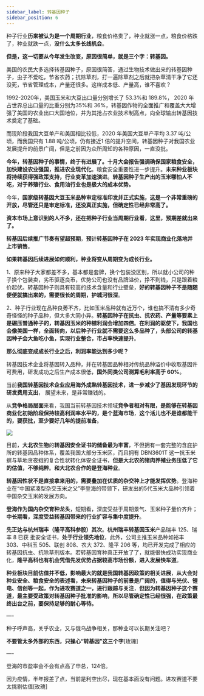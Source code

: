 ```yaml
---
sidebar_label: 转基因种子
sidebar_position: 6
---
```


种子行业**历来被认为是一个周期行业**，粮食价格贵了，种业就涨一点，粮食价格跌了，种业就跌一点，**没什么太多长线机会**。

**但是，这一切要从今年发生改变，原因很简单，就是三个字：转基因。**

美国的农民大多选择转基因种子，原因很简答，通过生物技术做出来的转基因种子，虫子不爱吃，节省农药；抗除草剂，打一遍除草剂之后就把杂草清干净了它还没死，节省管理成本，产量还很多。这样成本低、产量高，谁不喜欢？

1992-2020年，美国玉米和大豆出口量分别增长了 53.3%和 189.8%， 2020 年占世界总出口量的比重分别为35%和 36%，转基因作物的全面推广和覆盖大大增强了美国的农业出口大国地位，并为其抢占农业技术制高点，向全球输出转基因技术奠定了基础。

而现阶段我国大豆单产和美国相比较低，2020 年美国大豆单产平均 3.37 吨/公顷，而我国只有 1.88 吨/公顷，仍有接近1 倍的提升空间，转基因种子对我国农业发展提升的前景广阔，但是之前因为众所周知的各种原因，一直没批。

**今年，转基因种子的事情，终于有进展了。十月大会报告强调确保国家粮食安全，加快建设农业强国，推进农业现代化**。粮食安全重要性进一步提升。**未来种业板块将持续获得强政策支持，行业变革加速演进**。**转基因种子生产出的玉米哪怕人不吃，对于养殖行业、食用油行业也是极大的成本优势。**

今年，**国家级转基因大豆玉米品种审定标准印发并正式实施，这是一个非常重磅的开放，尽管还只是审定标准，还没真正实施，但确定性已经非常高了。**

**资本市场上意识到的人不多，还在把种子行业当周期行业看，这里，预期差就出来了。**

**转基因后续推广节奏有望超预期**，**预计转基因种子在 2023 年实现商业化落地并上市销售**。

**如果转基因后续进展如何顺利，种业将变从周期变为成长行业。**

1、原来种子大家都差不多，基本都是套牌，换个包装没区别，所以就小公司的种子换个包装卖，劣币驱逐良币，优势公司也没有品牌溢价，挣不到钱，只是跟着粮价起伏。转基因种子则具有较高的技术含量和行业壁垒，**好的转基因种子不是随随便便就搞出来的，需要很长的周期，护城河很深**。

2、种子行业现在品种良莠不齐，比如玉米品种就有近万个，谁也搞不清有多少奇奇怪怪的种子品种，但大多大同小异。**转基因种子在抗虫、抗农药、产量等要素上是碾压普通种子的，转基因玉米的种植利润会增加四倍**。**在利润的驱使下，我国也会像美国一样，全面转向，以后种子行业就不需要这么多品种了，头部公司的转基因种子会大鱼吃小鱼，实现行业整合，市占率快速提升**。

**那么彻底变成成长行业之后，利润率能达到多少呢？**

转基因技术企业将基因转入品种，并在转基因品种相对传统品种溢价中收取基因许可费用，研发成功之后生产成本很低，**国外同类公司测算毛利率高于 60%**。

当前**我国转基因技术企业应用海外成熟转基因技术，进一步减少了基因发现环节的研发费用支出**， 展望未来，是非常赚钱的。

从**竞争格局层面**来看，我国当前转基因技术领域**竞争者相对有限，是能够在转基因商业化初始阶段保持较高利润率水平的，是个蓝海市场**，**这个活儿也不是谁都能干的，要获批，至少要好几年的提前准备**。

![](https://img.arctee.cn/one/202211271852703.png)

目前，**大北农生物**的**转基因安全证书的储备最为丰富**，不但拥有一套完整的含庇护所的转基因品种体系，覆盖我国大部分玉米区，而且拥有 DBN3601T 这一抗玉米螟与草地贪夜蛾的复合性状转化体安全证书，**但是大北农的猪肉养殖业务压低了它的估值，不够纯粹**。**和大北农合作的是登海种业**。

**转基因性状不是直接拿来用的，需要叠加在优质的杂交种上才能发挥优势**。登海种业在“中国紧凑型杂交玉米之父”李登海的带领下，研发出的5代玉米大品种引领着中国杂交玉米的发展方向。

**登海作为国内杂交育种龙头**，短期看，深度受益于周期景气、玉米种子量价齐升；**中长期看，深度受益转基因带来的行业扩容与集中度提升**。

**先正达与杭州瑞丰（隆平高科参股）其次**。**杭州瑞丰转基因玉米**产品瑞丰 125、瑞丰 8 已获 批安全证书，**处于行业领先地位**，此外，公司主推玉米品种如裕丰 303、中科玉 505、联创 808、农大 372、隆平 206 等，均已开发完成了相应的转基因抗虫、抗除草剂版本。若转基因育种真正开放了了，就能很快成功实现商业化，**隆平高科也有机会凭借先发优势占据较高市场份额，进入发展快车道**。

**种业板块目前估值并不低，影响最大的就是我国转基因政策的相关进展**，**从大会对种业安全、粮食安全的表述看，未来转基因种子的前景是广阔的，值得与光伏、锂电、信创等一起，作为进攻赛道之一，进行跟踪与关注**，**但因为转基因种子这个赛道，最主要受政策对转基因种子批准的影响，所以尽管确定性已经很强，在政策最终出台之前，要保持足够的耐心等待。**

—-

种子呼声高，关乎农业，又与俄乌战争相关，那种业可以长期关注吧？

**不要管太多外部的东西，只操心“转基因”这三个字**[玫瑰]

—-

登海的市盈率会不会有点高了申总，124倍。

因为疫情，半年报差了点，当前是利空出尽，现在基本面没有问题。进攻赛道不要太挑剔估值[玫瑰]